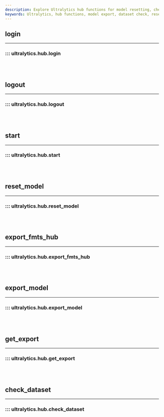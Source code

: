 ```yaml
---
description: Explore Ultralytics hub functions for model resetting, checking datasets, model exporting and more. Easy-to-follow instructions provided.
keywords: Ultralytics, hub functions, model export, dataset check, reset model, YOLO Docs
---
```


## login
---
### ::: ultralytics.hub.login
<br><br>

## logout
---
### ::: ultralytics.hub.logout
<br><br>

## start
---
### ::: ultralytics.hub.start
<br><br>

## reset_model
---
### ::: ultralytics.hub.reset_model
<br><br>

## export_fmts_hub
---
### ::: ultralytics.hub.export_fmts_hub
<br><br>

## export_model
---
### ::: ultralytics.hub.export_model
<br><br>

## get_export
---
### ::: ultralytics.hub.get_export
<br><br>

## check_dataset
---
### ::: ultralytics.hub.check_dataset
<br><br>